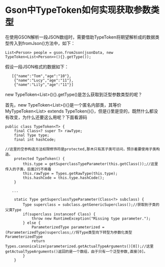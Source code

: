 Gson中TypeToken如何实现获取参数类型
===
在使用GSON解析一段JSON数组时，需要借助TypeToken将期望解析成的数据类型传入到fromJson()方法中，如下：
```
List<Person> people = gson.fromJson(jsonData, new TypeToken<List<Person>>(){}.getType());
```
假设一段JSON格式的数据如下：
```
   [{"name":"Tom","age":"10"},
    {"name":"Lucy","age":"11"},
    {"name":"Lily","age":"11"}]
```
new TypeToken<List<Person>>(){}.getType()是怎么获取到泛型参数类型的呢？</Br>

首先，new TypeToken<List<Person>>(){}是一个匿名内部类，其等价MyTypeToken<List<Person>> extends TypeToken(){}，但是{}里是空的，既然什么都没有改变，为什么还要这么用呢？下面看源码
```
public class TypeToken<T> {
    final Class<? super T> rawType;
    final Type type;
    final int hashCode;

//这里的空参构造方法权限修饰符是protected,那木只有其子类可访问，预示着要使用子类构造。
    protected TypeToken() {
        this.type = getSuperclassTypeParameter(this.getClass());//这里传入的子类，后面2行不用看
        this.rawType = Types.getRawType(this.type);
        this.hashCode = this.type.hashCode();
    }

   ...

    static Type getSuperclassTypeParameter(Class<?> subclass) {
        Type superclass = subclass.getGenericSuperclass();//获取到子类的父类Type
        if(superclass instanceof Class) {
            throw new RuntimeException("Missing type parameter.");
        } else {
            ParameterizedType parameterized = (ParameterizedType)superclass;//将Type类型向下转型为参数化类型ParameterizedType
            return Types.canonicalize(parameterized.getActualTypeArguments()[0]);//这里getActualTypeArguments()返回的是一个数组，由于只有一个泛型参数,直接[0]。
        }
    }
```
